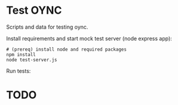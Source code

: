 # Test OYNC

Scripts and data for testing oync.

Install requirements and start mock test server (node express app):
```
# (prereq) install node and required packages
npm install
node test-server.js
```

Run tests:
# TODO 
